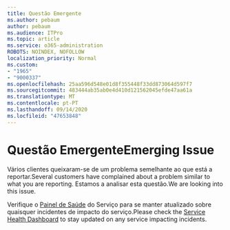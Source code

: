 ```yaml
---
title: Questão Emergente
ms.author: pebaum
author: pebaum
ms.audience: ITPro
ms.topic: article
ms.service: o365-administration
ROBOTS: NOINDEX, NOFOLLOW
localization_priority: Normal
ms.custom:
- "1965"
- "9000337"
ms.openlocfilehash: 25aa596d548e01d8f355448f33dd873064d597f7
ms.sourcegitcommit: 483444ab35ab0e4d410d121562045efde47aa61a
ms.translationtype: MT
ms.contentlocale: pt-PT
ms.lasthandoff: 09/14/2020
ms.locfileid: "47653848"
---
```

# <a name="emerging-issue"></a><span data-ttu-id="ba09d-102">Questão Emergente</span><span class="sxs-lookup"><span data-stu-id="ba09d-102">Emerging Issue</span></span>

<span data-ttu-id="ba09d-103">Vários clientes queixaram-se de um problema semelhante ao que está a reportar.</span><span class="sxs-lookup"><span data-stu-id="ba09d-103">Several customers have complained about a problem similar to what you are reporting.</span></span> <span data-ttu-id="ba09d-104">Estamos a analisar esta questão.</span><span class="sxs-lookup"><span data-stu-id="ba09d-104">We are looking into this issue.</span></span>

<span data-ttu-id="ba09d-105">Verifique o [Painel de Saúde](https://admin.microsoft.com/adminportal/home#/servicehealth) do Serviço para se manter atualizado sobre quaisquer incidentes de impacto do serviço.</span><span class="sxs-lookup"><span data-stu-id="ba09d-105">Please check the [Service Health Dashboard](https://admin.microsoft.com/adminportal/home#/servicehealth) to stay updated on any service impacting incidents.</span></span>
